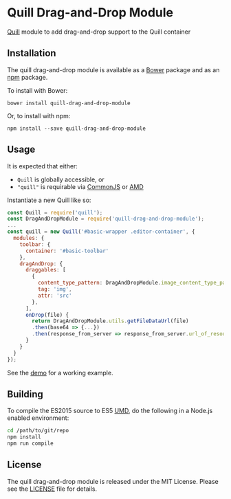 # Quill Drag-and-Drop Module

[Quill](http://quilljs.com/) module to add drag-and-drop support to the Quill container

## Installation

The quill drag-and-drop module is available as a [Bower](http://bower.io/) package and as an [npm](https://www.npmjs.com/) package.

To install with Bower:

`bower install quill-drag-and-drop-module`

Or, to install with npm:

`npm install --save quill-drag-and-drop-module`

## Usage

It is expected that either:
  * `Quill` is globally accessible, or
  * `"quill"` is requirable via [CommonJS](http://wiki.commonjs.org/wiki/CommonJS) or [AMD](https://github.com/amdjs/amdjs-api/wiki/AMD)

Instantiate a new Quill like so:

```javascript
const Quill = require('quill');
const DragAndDropModule = require('quill-drag-and-drop-module');
...
const quill = new Quill('#basic-wrapper .editor-container', {
  modules: {
    toolbar: {
      container: '#basic-toolbar'
    },
    dragAndDrop: {
      draggables: [
        {
          content_type_pattern: DragAndDropModule.image_content_type_pattern,
          tag: 'img',
          attr: 'src'
        },
      ],
      onDrop(file) {
        return DragAndDropModule.utils.getFileDataUrl(file)
        .then(base64 => {...})
        .then(response_from_server => response_from_server.url_of_resource);
      }
    }
  }
});
```

See the [demo](http://immense.js.org/quill-drag-and-drop-module) for a working example.

## Building

To compile the ES2015 source to ES5 [UMD](https://github.com/umdjs/umd), do the following in a Node.js enabled environment:

```bash
cd /path/to/git/repo
npm install
npm run compile
```

## License

The quill drag-and-drop module is released under the MIT License. Please see the [LICENSE](LICENSE) file for details.
